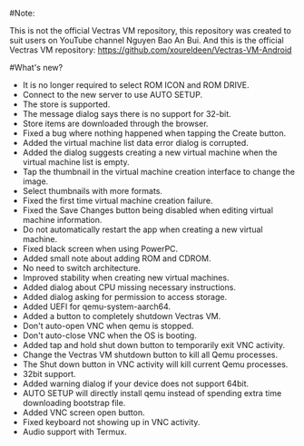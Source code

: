#Note:

This is not the official Vectras VM repository, this repository was created to suit users on YouTube channel Nguyen Bao An Bui. And this is the official Vectras VM repository: https://github.com/xoureldeen/Vectras-VM-Android

#What's new?

- It is no longer required to select ROM ICON and ROM DRIVE.
- Connect to the new server to use AUTO SETUP.
- The store is supported.
- The message dialog says there is no support for 32-bit.
- Store items are downloaded through the browser.
- Fixed a bug where nothing happened when tapping the Create button.
- Added the virtual machine list data error dialog is corrupted.
- Added the dialog suggests creating a new virtual machine when the virtual machine list is empty.
- Tap the thumbnail in the virtual machine creation interface to change the image.
- Select thumbnails with more formats.
- Fixed the first time virtual machine creation failure.
- Fixed the Save Changes button being disabled when editing virtual machine information.
- Do not automatically restart the app when creating a new virtual machine.
- Fixed black screen when using PowerPC.
- Added small note about adding ROM and CDROM.
- No need to switch architecture.
- Improved stability when creating new virtual machines.
- Added dialog about CPU missing necessary instructions.
- Added dialog asking for permission to access storage.
- Added UEFI for qemu-system-aarch64.
- Added a button to completely shutdown Vectras VM.
- Don't auto-open VNC when qemu is stopped.
- Don't auto-close VNC when the OS is booting.
- Added tap and hold shut down button to temporarily exit VNC activity.
- Change the Vectras VM shutdown button to kill all Qemu processes.
- The Shut down button in VNC activity will kill current Qemu processes.
- 32bit support.
- Added warning dialog if your device does not support 64bit.
- AUTO SETUP will directly install qemu instead of spending extra time downloading bootstrap file.
- Added VNC screen open button.
- Fixed keyboard not showing up in VNC activity.
- Audio support with Termux.
